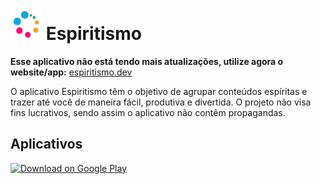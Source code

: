  <img alt="Espiritismo" src="https://github.com/LVCarnevalli/Espiritismo/raw/master/assets/images/Icon.png" height="50"> Espiritismo
======================

**Esse aplicativo não está tendo mais atualizações, utilize agora o website/app:** [espiritismo.dev](https://espiritismo.dev/)

O aplicativo Espiritismo têm o objetivo de agrupar conteúdos espíritas e trazer até você de maneira fácil, produtiva e divertida. O projeto não visa fins lucrativos, sendo assim o aplicativo não contêm propagandas.

## Aplicativos

<a href="https://play.google.com/store/apps/details?id=br.verdi.espiritismo">
  <img alt="Download on Google Play" src="https://play.google.com/intl/en_us/badges/images/badge_new.png" height=43>
</a>
